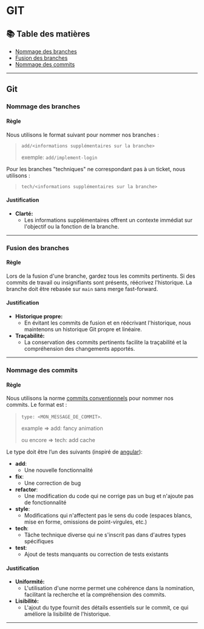 # GIT

## 📚 Table des matières
 * [Nommage des branches](#nommage-des-branches)
 * [Fusion des branches](#fusion-des-branches)
 * [Nommage des commits](#nommage-des-commits)

---

## Git

### Nommage des branches

#### Règle

Nous utilisons le format suivant pour nommer nos
branches :

>`add/<informations supplémentaires sur la branche>`
>
> exemple: `add/implement-login`

Pour les branches "techniques" ne correspondant pas à un ticket, nous utilisons :
>`tech/<informations supplémentaires sur la branche>`

#### Justification

- **Clarté:** 
  - Les informations supplémentaires offrent un contexte immédiat sur l'objectif ou la fonction de la branche.

---

### Fusion des branches

#### Règle

Lors de la fusion d'une branche, gardez tous les commits pertinents. Si des commits de travail ou insignifiants sont
présents, réécrivez l'historique. La branche doit être rebasée sur `main` sans merge fast-forward.

#### Justification

- **Historique propre:** 
  - En évitant les commits de fusion et en réécrivant l'historique, nous maintenons un historique
    Git propre et linéaire.
- **Traçabilité:** 
  - La conservation des commits pertinents facilite la traçabilité et la compréhension des changements
    apportés.

---

### Nommage des commits

#### Règle

Nous utilisons la norme [commits conventionnels](https://www.conventionalcommits.org/fr/v1.0.0/) pour nommer nos
commits. Le format est :
>`type: <MON_MESSAGE_DE_COMMIT>`.
>
> example => add: fancy animation
>
> ou encore => tech: add cache

Le type doit être l’un des suivants (inspiré de
[angular](https://github.com/angular/angular/blob/22b96b9/CONTRIBUTING.md#type)):

- **add**: 
  - Une nouvelle fonctionnalité
- **fix**: 
  - Une correction de bug
- **refactor**: 
  - Une modification du code qui ne corrige pas un bug et n'ajoute pas de fonctionnalité
- **style**: 
  - Modifications qui n'affectent pas le sens du code (espaces blancs, mise en forme, omissions de point-virgules, etc.)
- **tech**: 
  - Tâche technique diverse qui ne s'inscrit pas dans d'autres types spécifiques
- **test**: 
  - Ajout de tests manquants ou correction de tests existants

#### Justification

- **Uniformité:** 
  - L'utilisation d'une norme permet une cohérence dans la nomination, facilitant la recherche et la
    compréhension des commits.
- **Lisibilité:**
  - L'ajout du type fournit des détails essentiels sur le commit, ce qui améliore la lisibilité de l'historique.

---

